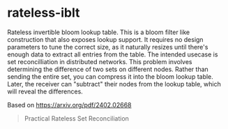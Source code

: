 # rateless-iblt

Rateless invertible bloom lookup table. This is a bloom filter like construction that also exposes lookup support.
It requires no design parameters to tune the correct size, as it naturally resizes until there's enough data to
extract all entries from the table. The intended usecase is set reconcilliation in distributed networks.
This problem involves determining the difference of two sets on different nodes. Rather than sending the entire set,
you can compress it into the bloom lookup table. Later, the receiver can "subtract" their nodes from the lookup table,
which will reveal the differences.

Based on https://arxiv.org/pdf/2402.02668
> Practical Rateless Set Reconciliation
